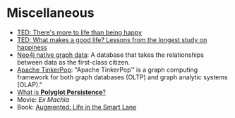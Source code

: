 # Miscellaneous

- [TED: There's more to life than being happy](https://www.ted.com/talks/emily_esfahani_smith_there_s_more_to_life_than_being_happy)
- [TED: What makes a good life? Lessons from the longest study on happiness](https://www.ted.com/talks/robert_waldinger_what_makes_a_good_life_lessons_from_the_longest_study_on_happiness)
- [Neo4j native graph data](https://neo4j.com/product/): A database that takes the relationships between data as the first-class citizen.
- [Apache TinkerPop](http://tinkerpop.apache.org/): "Apache TinkerPop™ is a graph computing framework for both graph databases (OLTP) and graph analytic systems (OLAP)."
- [What is **Polyglot Persistence**?](http://www.jamesserra.com/archive/2015/07/what-is-polyglot-persistence/)
- Movie: _Ex Machia_
- Book: [Augmented: Life in the Smart Lane](https://www.amazon.com/Augmented-Life-Smart-Brett-King/dp/9814634034)